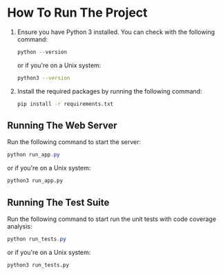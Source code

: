 # How To Run The Project

1. Ensure you have Python 3 installed. You can check with the following command:

    ```powershell
    python --version
    ```

    or if you're on a Unix system:

    ```bash
    python3 --version
    ```

2. Install the required packages by running the following command:

    ```bash
    pip install -r requirements.txt
    ```

## Running The Web Server

Run the following command to start the server:

```powershell
python run_app.py
```

or if you're on a Unix system:

```bash
python3 run_app.py
```

## Running The Test Suite

Run the following command to start run the unit tests with code coverage analysis:

```powershell
python run_tests.py
```

or if you're on a Unix system:

```bash
python3 run_tests.py
```
